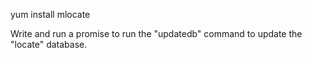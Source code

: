 yum install mlocate

Write and run a promise to run the "updatedb" command to update the "locate" database.
